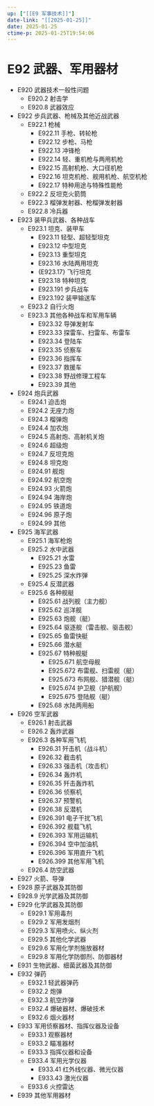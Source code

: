 ```yaml
---
up: ["[[E9 军事技术]]"]
date-link: "[[2025-01-25]]"
date: 2025-01-25
ctime-p: 2025-01-25T19:54:06
---
```


# E92 武器、军用器材

- E920 武器技术一般性问题
	- E920.2 射击学
	- E920.8 武器效应
- E922 步兵武器、枪械及其他近战武器
	- E922.1 枪械
		- E922.11 手枪、转轮枪
		- E922.12 步枪、马枪
		- E922.13 冲锋枪
		- E922.14 轻、重机枪与两用机枪
		- E922.15 高射机枪、大口径机枪
		- E922.16 坦克机枪、舰用机枪、航空机枪
		- E922.17 特种用途与特殊性能枪
	- E922.2 反坦克火箭筒
	- E922.3 榴弹发射器、枪榴弹发射器
	- E922.8 冷兵器
- E923 装甲兵武器、各种战车
	- E923.1 坦克、装甲车
		- E923.11 轻型、超轻型坦克
		- E923.12 中型坦克
		- E923.13 重型坦克
		- E923.16 水陆两用坦克
		- {E923.17} 飞行坦克
		- E923.18 特种坦克
		- E923.191 步兵战车
		- E923.192 装甲输送车
	- E923.2 自行火炮
	- E923.3 其他各种战车和军用车辆
		- E923.32 导弹发射车
		- E923.33 探雷车、扫雷车、布雷车
		- E923.34 登陆车
		- E923.35 侦察车
		- E923.36 指挥车
		- E923.37 救援车
		- E923.38 野战修理工程车
		- E923.39 其他
- E924 炮兵武器
	- E924.1 迫击炮
	- E924.2 无座力炮
	- E924.3 榴弹炮
	- E924.4 加农炮
	- E924.5 高射炮、高射机关炮
	- E924.6 超级炮
	- E924.7 反坦克炮
	- E924.8 坦克炮
	- E924.91 舰炮
	- E924.92 航空炮
	- E924.93 火箭炮
	- E924.94 海岸炮
	- E924.95 铁道炮
	- E924.96 原子炮
	- E924.99 其他
- E925 海军武器
	- E925.1 海军枪炮
	- E925.2 水中武器
		- E925.21 水雷
		- E925.23 鱼雷
		- E925.25 深水炸弹
	- E925.4 反潜武器
	- E925.6 各种舰艇
		- E925.61 战列舰（主力舰）
		- E925.62 巡洋舰
		- E925.63 炮舰（艇）
		- E925.64 驱逐舰（雷击舰、驱击舰）
		- E925.65 鱼雷快艇
		- E925.66 潜水艇
		- E925.67 特种舰艇
			- E925.671 航空母舰
			- E925.672 布雷舰、扫雷舰（艇）
			- E925.673 布网舰、猎潜舰（艇）
			- E925.674 护卫舰（护航舰）
			- E925.675 登陆舰（艇）
		- E925.68 水陆两用船
- E926 空军武器
	- E926.1 射击武器
	- E926.2 轰炸武器
	- E926.3 各种军用飞机
		- E926.31 歼击机（战斗机）
		- E926.32 截击机
		- E926.33 强击机（攻击机）
		- E926.34 轰炸机
		- E926.35 歼击轰炸机
		- E926.36 侦察机
		- E926.37 预警机
		- E926.38 反潜机
		- E926.391 电子干扰飞机
		- E926.392 舰载飞机
		- E926.393 军用运输机
		- E926.394 空中加油机
		- E926.396 军用直升飞机
		- E926.399 其他军用飞机
	- E926.4 防空武器
- E927 火箭、导弹
- E928 原子武器及其防御
- E928.9 光学武器及其防御
- E929 化学武器及其防御
	- E929.1 军用毒剂
	- E929.2 军用发烟剂
	- E929.3 军用喷火、纵火剂
	- E929.5 其他化学武器
	- E929.6 军用化学剂施放器材
	- E929.8 军用化学防御剂、防御器材
- E931 生物武器、细菌武器及其防御
- E932 弹药
	- E932.1 轻武器弹药
	- E932.2 炮弹
	- E932.3 航空炸弹
	- E932.4 爆破器材、爆破技术
	- E932.6 烟火器材
- E933 军用侦察器材、指挥仪器及设备
	- E933.1 观察器材
	- E933.2 瞄准器材
	- E933.3 指挥仪器和设备
	- E933.4 军用光学仪器
		- E933.41 红外线仪器、微光仪器
		- E933.43 激光仪器
	- E933.6 火控雷达
- E939 其他军用器材
